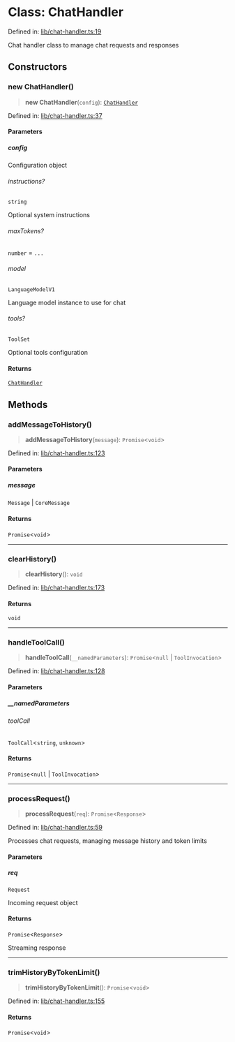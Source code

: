 # Class: ChatHandler

Defined in: [lib/chat-handler.ts:19](https://github.com/GeoDaCenter/openassistant/blob/f1f258826ab8e671a18170ebc60cc2939607e736/packages/core/src/lib/chat-handler.ts#L19)

Chat handler class to manage chat requests and responses

## Constructors

### new ChatHandler()

> **new ChatHandler**(`config`): [`ChatHandler`](ChatHandler.md)

Defined in: [lib/chat-handler.ts:37](https://github.com/GeoDaCenter/openassistant/blob/f1f258826ab8e671a18170ebc60cc2939607e736/packages/core/src/lib/chat-handler.ts#L37)

#### Parameters

##### config

Configuration object

###### instructions?

`string`

Optional system instructions

###### maxTokens?

`number` = `...`

###### model

`LanguageModelV1`

Language model instance to use for chat

###### tools?

`ToolSet`

Optional tools configuration

#### Returns

[`ChatHandler`](ChatHandler.md)

## Methods

### addMessageToHistory()

> **addMessageToHistory**(`message`): `Promise`\<`void`\>

Defined in: [lib/chat-handler.ts:123](https://github.com/GeoDaCenter/openassistant/blob/f1f258826ab8e671a18170ebc60cc2939607e736/packages/core/src/lib/chat-handler.ts#L123)

#### Parameters

##### message

`Message` | `CoreMessage`

#### Returns

`Promise`\<`void`\>

***

### clearHistory()

> **clearHistory**(): `void`

Defined in: [lib/chat-handler.ts:173](https://github.com/GeoDaCenter/openassistant/blob/f1f258826ab8e671a18170ebc60cc2939607e736/packages/core/src/lib/chat-handler.ts#L173)

#### Returns

`void`

***

### handleToolCall()

> **handleToolCall**(`__namedParameters`): `Promise`\<`null` \| `ToolInvocation`\>

Defined in: [lib/chat-handler.ts:128](https://github.com/GeoDaCenter/openassistant/blob/f1f258826ab8e671a18170ebc60cc2939607e736/packages/core/src/lib/chat-handler.ts#L128)

#### Parameters

##### \_\_namedParameters

###### toolCall

`ToolCall`\<`string`, `unknown`\>

#### Returns

`Promise`\<`null` \| `ToolInvocation`\>

***

### processRequest()

> **processRequest**(`req`): `Promise`\<`Response`\>

Defined in: [lib/chat-handler.ts:59](https://github.com/GeoDaCenter/openassistant/blob/f1f258826ab8e671a18170ebc60cc2939607e736/packages/core/src/lib/chat-handler.ts#L59)

Processes chat requests, managing message history and token limits

#### Parameters

##### req

`Request`

Incoming request object

#### Returns

`Promise`\<`Response`\>

Streaming response

***

### trimHistoryByTokenLimit()

> **trimHistoryByTokenLimit**(): `Promise`\<`void`\>

Defined in: [lib/chat-handler.ts:155](https://github.com/GeoDaCenter/openassistant/blob/f1f258826ab8e671a18170ebc60cc2939607e736/packages/core/src/lib/chat-handler.ts#L155)

#### Returns

`Promise`\<`void`\>
